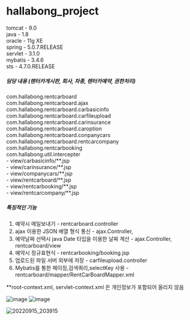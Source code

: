 # hallabong_project

tomcat - 9.0<br>
java - 1.8<br>
oracle - 11g XE<br>
spring - 5.0.7.RELEASE<br>
servlet - 3.1.0<br>
mybatis - 3.4.6<br>
sts - 4.7.0.RELEASE<br>

<h5>담당 내용 (렌터카게시판, 회사, 차종, 렌터카예약, 권한처리)</h5>
com.hallabong.rentcarboard<br>
com.hallabong.rentcarboard.ajax<br>
com.hallabong.rentcarboard.carbasicinfo<br>
com.hallabong.rentcarboard.carfileupload<br>
com.hallabong.rentcarboard.carinsurance<br>
com.hallabong.rentcarboard.caroption<br>
com.hallabong.rentcarboard.conpanycars<br>
com.hallabong.rentcarboard.rentcarcompany<br>
com.hallabong.rentcarbooking<br>
com.hallabong.util.intercepter<br>
- view/carbasicinfo/**.jsp<br>
- view/carinsurance/**.jsp<br>
- view/companycars/**.jsp<br>
- view/rentcarboard/**.jsp<br>
- view/rentcarbooking/**.jsp<br>
- view/rentcarcompany/**.jsp<br>

<h5>특징적인 기능</h5>

1. 예약시 메일보내기 - rentcarboard.controller<br>
2. ajax 이용한 JSON 배열 형식 통신 - ajax.Controller, <br>
3. 예약날짜 선택시 java Date 타입을 이용한 날짜 계산 - ajax.Controller, rentcarboard/view<br>
4. 예약시 정규표현식 - rentcarbooking/booking.jsp<br>
5. 업로드된 파일 서버 외부에 저장 - carfileupload.controller<br>
6. Mybatis를 통한 페이징,검색쿼리,selectKey 사용 - rentcarboard/mapper/RentCarBoardMapper.xml<br>


**root-context.xml, servlet-context.xml 은 개인정보가 포함되어 올리지 않음


![image](https://user-images.githubusercontent.com/59018532/190394549-0b96154e-8327-40ab-b9a5-3dc7dc26820d.png)
![image](https://user-images.githubusercontent.com/59018532/190395060-dc5262ca-2551-40fd-b9d3-cedd74725005.png)


![20220915_203915](https://user-images.githubusercontent.com/59018532/190394345-8b89a8bf-3ec3-4333-8123-a7db4a0c43d5.png)


